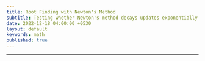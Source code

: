 ```yaml
---
title: Root Finding with Newton's Method
subtitle: Testing whether Newton's method decays updates exponentially 
date: 2022-12-18 04:00:00 +0530
layout: default
keywords: math
published: true
---
```


<script src="https://gist.github.com/kyscg/eb118d96595f092bd820112d0bfcdfb8.js"></script>

---
